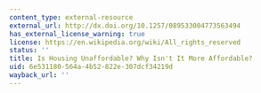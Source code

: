 ```yaml
---
content_type: external-resource
external_url: http://dx.doi.org/10.1257/089533004773563494
has_external_license_warning: true
license: https://en.wikipedia.org/wiki/All_rights_reserved
status: ''
title: Is Housing Unaffordable? Why Isn't It More Affordable?
uid: 6e531180-564a-4b52-822e-307dcf34219d
wayback_url: ''
---
```

